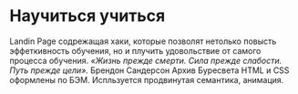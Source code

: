 # Научиться учиться
Landin Page содрежащая хаки, которые позволят нетолько повысть эффеткивность обучения, но и плучить удовольствие от самого процесса обучения.
*«Жизнь прежде смерти. Сила прежде слабости. Путь прежде цели».*
                                            Брендон Сандерсон
                                            Архив Буресвета
HTML и CSS оформлены по БЭМ. Испльзуется продвинутая семантика, анимация.
